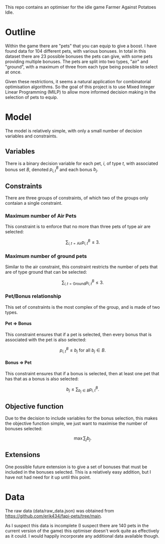 This repo contains an optimiser for the idle game Farmer Against Potatoes Idle.

# Outline

Within the game there are "pets" that you can equip to give a boost. I have found data for 104 different pets, with various bonuses. In total in this dataset there are 23 possible bonuses the pets can give, with some pets providing multiple bonuses. The pets are split into two types, "air" and "ground", with a maximum of three from each type being possible to select at once.

Given these restrictions, it seems a natural application for combinatorial optimisation algorithms. So the goal of this project is to use Mixed Integer Linear Programming (MILP) to allow more informed decision making in the selection of pets to equip.

# Model

The model is relatively simple, with only a small number of decision variables and constraints.

## Variables

There is a binary decision variable for each pet, $i$, of type $t$, with associated bonus set $B$, denoted $p_{i,t}^B$ and each bonus $b_j$.

## Constraints

There are three groups of constraints, of which two of the groups only contaian a single constraint.

### Maximum number of Air Pets

This constraint is to enforce that no more than three pets of type air are selected:

$$\sum_{i,t=\text{Air}}p_{i,t}^B\leq3.$$

### Maximum number of ground pets

Similar to the air constraint, this constraint restricts the number of pets that are of type ground that can be selected:

$$\sum_{i,t=\text{Ground}}p_{i,t}^B\leq3.$$

### Pet/Bonus relationship

This set of constraints is the most complex of the group, and is made of two types.

#### Pet $\Rightarrow$ Bonus

This constraint ensures that if a pet is selected, then every bonus that is associated with the pet is also selected:

$$p_{i,t}^B\leq b_j \text{ for all } b_j\in B.$$

#### Bonus $\Rightarrow$ Pet

This constraint ensures that if a bonus is selected, then at least one pet that has that as a bonus is also selected:

$$b_j\leq \sum_{b_j\in B}p_{i,t}^B.$$

## Objective function

Due to the decision to include variables for the bonus selection, this makes the objective function simple, we just want to maximise the number of bonuses selected:

$$\max\sum_j b_j.$$

## Extensions

One possible future extension is to give a set of bonuses that must be included in the bonuses selected. This is a relatively easy addition, but I have not had need for it up until this point.


# Data

The raw data (data/raw_data.json) was obtained from https://github.com/erik434/fapi-pets/tree/main.

As I suspect this data is incomplete (I suspect there are 140 pets in the current version of the game) this optimiser doesn't work quite as effectively as it could. I would happily incorporate any additional data available though.